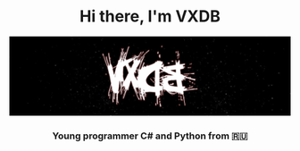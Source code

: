 <h1 align="center">Hi there, I'm VXDB</h1> 
<img src="https://github.com/vertexDB/vertexDB/blob/main/name.png"/>
<h3 align="center">Young programmer C# and Python from 🇷🇺</h3>
